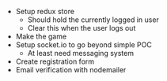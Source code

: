 * Setup redux store
  * Should hold the currently logged in user
  * Clear this when the user logs out
* Make the game
* Setup socket.io to go beyond simple POC
    * At least need messaging system
* Create registration form
* Email verification with nodemailer